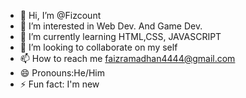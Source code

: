 - 👋 Hi, I’m @Fizcount
- 👀 I’m interested in Web Dev. And Game Dev.
- 🌱 I’m currently learning HTML,CSS, JAVASCRIPT 
- 💞️ I’m looking to collaborate on my self
- 📫 How to reach me faizramadhan4444@gmail.com
- 😄 Pronouns:He/Him
- ⚡ Fun fact: I'm new

<!---
Fizcount/Fizcount is a ✨ special ✨ repository because its `README.md` (this file) appears on your GitHub profile.
You can click the Preview link to take a look at your changes.
--->
